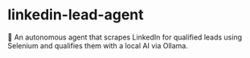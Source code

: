 # linkedin-lead-agent
🤖 An autonomous agent that scrapes LinkedIn for qualified leads using Selenium and qualifies them with a local AI via Ollama.

